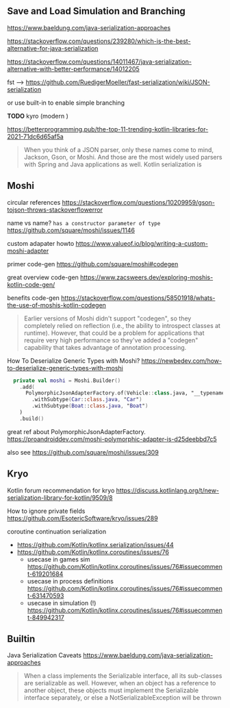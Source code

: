 ## Save and Load Simulation and Branching

https://www.baeldung.com/java-serialization-approaches

https://stackoverflow.com/questions/239280/which-is-the-best-alternative-for-java-serialization

https://stackoverflow.com/questions/14011467/java-serialization-alternative-with-better-performance/14012205

fst --> https://github.com/RuedigerMoeller/fast-serialization/wiki/JSON-serialization


or use built-in to enable simple branching

**TODO** kyro (modern )


https://betterprogramming.pub/the-top-11-trending-kotlin-libraries-for-2021-71dc6d65af5a

> When you think of a JSON parser, only these names come to mind, Jackson, Gson, or Moshi. And those are the most widely used parsers with Spring and Java applications as well. Kotlin serialization is


## Moshi

circular references https://stackoverflow.com/questions/10209959/gson-tojson-throws-stackoverflowerror

name vs name? `has a constructor parameter of type` https://github.com/square/moshi/issues/1146


custom adapater howto https://www.valueof.io/blog/writing-a-custom-moshi-adapter


primer code-gen https://github.com/square/moshi#codegen

great overview code-gen https://www.zacsweers.dev/exploring-moshis-kotlin-code-gen/

benefits code-gen https://stackoverflow.com/questions/58501918/whats-the-use-of-moshis-kotlin-codegen

> Earlier versions of Moshi didn't support "codegen", so they completely relied on reflection (i.e., the ability to introspect classes at runtime). However, that could be a problem for applications that require very high performance so they've added a "codegen" capability that takes advantage of annotation processing.


How To Deserialize Generic Types with Moshi?
https://newbedev.com/how-to-deserialize-generic-types-with-moshi

```kotlin
  private val moshi = Moshi.Builder()
    .add(
      PolymorphicJsonAdapterFactory.of(Vehicle::class.java, "__typename")
        .withSubtype(Car::class.java, "Car")
        .withSubtype(Boat::class.java, "Boat")
    )
    .build()
```
great ref about PolymorphicJsonAdapterFactory. https://proandroiddev.com/moshi-polymorphic-adapter-is-d25deebbd7c5

also see https://github.com/square/moshi/issues/309

## Kryo

Kotlin forum recommendation for kryo https://discuss.kotlinlang.org/t/new-serialization-library-for-kotlin/9509/8

How to ignore private fields https://github.com/EsotericSoftware/kryo/issues/289


coroutine continuation serialization
* https://github.com/Kotlin/kotlinx.serialization/issues/44
* https://github.com/Kotlin/kotlinx.coroutines/issues/76
  * usecase in games sim https://github.com/Kotlin/kotlinx.coroutines/issues/76#issuecomment-619201684
  * usecase in process definitions https://github.com/Kotlin/kotlinx.coroutines/issues/76#issuecomment-631470593
  * usecase in simulation (!) https://github.com/Kotlin/kotlinx.coroutines/issues/76#issuecomment-849942317


## Builtin

Java Serialization Caveats https://www.baeldung.com/java-serialization-approaches

> When a class implements the Serializable interface, all its sub-classes are serializable as well. However, when an object has a reference to another object, these objects must implement the Serializable interface separately, or else a NotSerializableException will be thrown